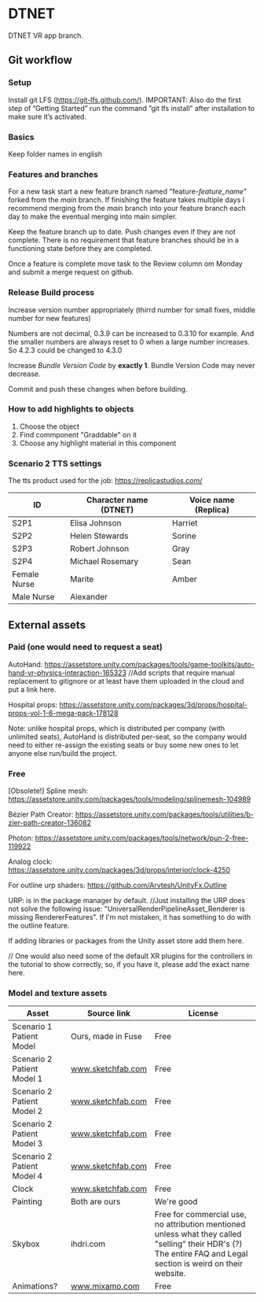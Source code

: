 # DTNET
DTNET VR app branch.

## Git workflow

### Setup

Install git LFS (https://git-lfs.github.com/). IMPORTANT: Also do the first step of ”Getting Started” run the command ”git lfs install” after installation to make sure it’s activated.

### Basics

Keep folder names in english

### Features and branches

For a new task start a new feature branch named "feature-*feature_name*" forked from the *main* branch. If finishing the feature takes multiple days I recommend merging from the *main* branch into your feature branch each day to make the eventual merging into main simpler.

Keep the feature branch up to date. Push changes even if they are not complete. There is no requirement that feature branches should be in a functioning state before they are completed.

Once a feature is complete move task to the Review column om Monday and submit a merge request on github.

### Release Build process

Increase version number appropriately (thirrd number for small fixes, middle number for new features)

Numbers are not decimal, 0.3.9 can be increased to 0.3.10 for example. And the smaller numbers are always reset to 0 when a large number increases. So 4.2.3 could be changed to 4.3.0

Increase *Bundle Version Code* by **exactly 1**. Bundle Version Code may never decrease.

Commit and push these changes when before building.

### How to add highlights to objects 
1. Choose the object
2. Find commponent "Graddable" on it
3. Choose any highlight material in this component

### Scenario 2 TTS settings
The tts product used for the job: https://replicastudios.com/

| ID           | Character name (DTNET) | Voice name (Replica) |
|--------------|------------------------|----------------------|
| S2P1         | Elisa Johnson          | Harriet              |
| S2P2         | Helen Stewards         | Sorine               |
| S2P3         | Robert Johnson         | Gray                 |
| S2P4         | Michael Rosemary       | Sean                 |
| Female Nurse | Marite                 | Amber                |
| Male Nurse   | Alexander              |                      |

## External assets

### Paid (one would need to request a seat)

AutoHand: https://assetstore.unity.com/packages/tools/game-toolkits/auto-hand-vr-physics-interaction-165323
//Add scripts that require manual replacement to gitignore or at least have them uploaded in the cloud and put a link here.

Hospital props: https://assetstore.unity.com/packages/3d/props/hospital-props-vol-1-6-mega-pack-178128

Note: unlike hospital props, which is distributed per company (with unlimited seats), AutoHand is distributed per-seat, so the company would need to either re-assign the existing seats or buy some new ones to let anyone else run/build the project.

### Free

[Obsolete!] Spline mesh: https://assetstore.unity.com/packages/tools/modeling/splinemesh-104989

Bézier Path Creator: https://assetstore.unity.com/packages/tools/utilities/b-zier-path-creator-136082

Photon: https://assetstore.unity.com/packages/tools/network/pun-2-free-119922

Analog clock: https://assetstore.unity.com/packages/3d/props/interior/clock-4250

For outline urp shaders: https://github.com/Arvtesh/UnityFx.Outline

URP: is in the package manager by default.
//Just installing the URP does not solve the following issue: "UniversalRenderPipelineAsset_Renderer is missing RendererFeatures". If I'm not mistaken, it has something to do with the outline feature. 

If adding libraries or packages from the Unity asset store add them here.

// One would also need some of the default XR plugins for the controllers in the tutorial to show correctly, so, if you have it, please add the exact name here.

### Model and texture assets

| Asset                      | Source link | License |
|----------------------------|-------------|---------|
| Scenario 1 Patient Model   | Ours, made in Fuse | Free |
| Scenario 2 Patient Model 1 | www.sketchfab.com | Free |
| Scenario 2 Patient Model 2 | www.sketchfab.com | Free |
| Scenario 2 Patient Model 3 | www.sketchfab.com | Free |
| Scenario 2 Patient Model 4 | www.sketchfab.com | Free |
| Clock                      | www.sketchfab.com | Free |
| Painting                   | Both are ours | We're good |
| Skybox                     | ihdri.com   | Free for commercial use, no attribution mentioned unless what they called "selling" their HDR's (?) The entire FAQ and Legal section is weird on their website. |
| Animations?                | www.mixamo.com | Free |
